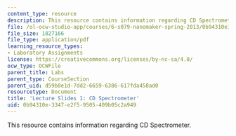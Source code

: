 ```yaml
---
content_type: resource
description: This resource contains information regarding CD Spectrometer.
file: /ol-ocw-studio-app/courses/6-s079-nanomaker-spring-2013/0b94310e3347e2f59505409b05c2a949_MIT6_S079S13_slides01.pdf
file_size: 1827166
file_type: application/pdf
learning_resource_types:
- Laboratory Assignments
license: https://creativecommons.org/licenses/by-nc-sa/4.0/
ocw_type: OCWFile
parent_title: Labs
parent_type: CourseSection
parent_uid: d59b0e1d-7dd2-6659-6386-617fda458ad0
resourcetype: Document
title: 'Lecture Slides 1: CD Spectrometer'
uid: 0b94310e-3347-e2f5-9505-409b05c2a949
---
```

This resource contains information regarding CD Spectrometer.